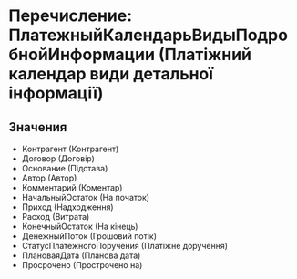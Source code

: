 ﻿# Перечисление: ПлатежныйКалендарьВидыПодробнойИнформации (Платіжний календар види детальної інформації)

## Значения

- Контрагент (Контрагент)
- Договор (Договір)
- Основание (Підстава)
- Автор (Автор)
- Комментарий (Коментар)
- НачальныйОстаток (На початок)
- Приход (Надходження)
- Расход (Витрата)
- КонечныйОстаток (На кінець)
- ДенежныйПоток (Грошовий потік)
- СтатусПлатежногоПоручения (Платіжне доручення)
- ПлановаяДата (Планова дата)
- Просрочено (Прострочено на)

